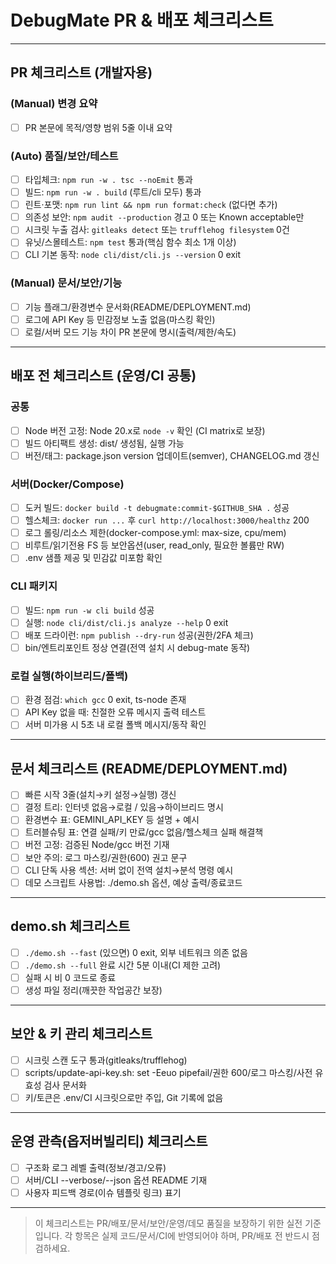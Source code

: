 # DebugMate PR & 배포 체크리스트

---

## PR 체크리스트 (개발자용)

### (Manual) 변경 요약
- [ ] PR 본문에 목적/영향 범위 5줄 이내 요약

### (Auto) 품질/보안/테스트
- [ ] 타입체크: `npm run -w . tsc --noEmit` 통과
- [ ] 빌드: `npm run -w . build` (루트/cli 모두) 통과
- [ ] 린트·포맷: `npm run lint && npm run format:check` (없다면 추가)
- [ ] 의존성 보안: `npm audit --production` 경고 0 또는 Known acceptable만
- [ ] 시크릿 누출 검사: `gitleaks detect` 또는 `trufflehog filesystem` 0건
- [ ] 유닛/스몰테스트: `npm test` 통과(핵심 함수 최소 1개 이상)
- [ ] CLI 기본 동작: `node cli/dist/cli.js --version` 0 exit

### (Manual) 문서/보안/기능
- [ ] 기능 플래그/환경변수 문서화(README/DEPLOYMENT.md)
- [ ] 로그에 API Key 등 민감정보 노출 없음(마스킹 확인)
- [ ] 로컬/서버 모드 기능 차이 PR 본문에 명시(출력/제한/속도)

---

## 배포 전 체크리스트 (운영/CI 공통)

### 공통
- [ ] Node 버전 고정: Node 20.x로 `node -v` 확인 (CI matrix로 보장)
- [ ] 빌드 아티팩트 생성: dist/ 생성됨, 실행 가능
- [ ] 버전/태그: package.json version 업데이트(semver), CHANGELOG.md 갱신

### 서버(Docker/Compose)
- [ ] 도커 빌드: `docker build -t debugmate:commit-$GITHUB_SHA .` 성공
- [ ] 헬스체크: `docker run ...` 후 `curl http://localhost:3000/healthz` 200
- [ ] 로그 롤링/리소스 제한(docker-compose.yml: max-size, cpu/mem)
- [ ] 비루트/읽기전용 FS 등 보안옵션(user, read_only, 필요한 볼륨만 RW)
- [ ] .env 샘플 제공 및 민감값 미포함 확인

### CLI 패키지
- [ ] 빌드: `npm run -w cli build` 성공
- [ ] 실행: `node cli/dist/cli.js analyze --help` 0 exit
- [ ] 배포 드라이런: `npm publish --dry-run` 성공(권한/2FA 체크)
- [ ] bin/엔트리포인트 정상 연결(전역 설치 시 debug-mate 동작)

### 로컬 실행(하이브리드/폴백)
- [ ] 환경 점검: `which gcc` 0 exit, ts-node 존재
- [ ] API Key 없을 때: 친절한 오류 메시지 출력 테스트
- [ ] 서버 미가용 시 5초 내 로컬 폴백 메시지/동작 확인

---

## 문서 체크리스트 (README/DEPLOYMENT.md)
- [ ] 빠른 시작 3줄(설치→키 설정→실행) 갱신
- [ ] 결정 트리: 인터넷 없음→로컬 / 있음→하이브리드 명시
- [ ] 환경변수 표: GEMINI_API_KEY 등 설명 + 예시
- [ ] 트러블슈팅 표: 연결 실패/키 만료/gcc 없음/헬스체크 실패 해결책
- [ ] 버전 고정: 검증된 Node/gcc 버전 기재
- [ ] 보안 주의: 로그 마스킹/권한(600) 권고 문구
- [ ] CLI 단독 사용 섹션: 서버 없이 전역 설치→분석 명령 예시
- [ ] 데모 스크립트 사용법: ./demo.sh 옵션, 예상 출력/종료코드

---

## demo.sh 체크리스트
- [ ] `./demo.sh --fast` (있으면) 0 exit, 외부 네트워크 의존 없음
- [ ] `./demo.sh --full` 완료 시간 5분 이내(CI 제한 고려)
- [ ] 실패 시 비 0 코드로 종료
- [ ] 생성 파일 정리(깨끗한 작업공간 보장)

---

## 보안 & 키 관리 체크리스트
- [ ] 시크릿 스캔 도구 통과(gitleaks/trufflehog)
- [ ] scripts/update-api-key.sh: set -Eeuo pipefail/권한 600/로그 마스킹/사전 유효성 검사 문서화
- [ ] 키/토큰은 .env/CI 시크릿으로만 주입, Git 기록에 없음

---

## 운영 관측(옵저버빌리티) 체크리스트
- [ ] 구조화 로그 레벨 출력(정보/경고/오류)
- [ ] 서버/CLI --verbose/--json 옵션 README 기재
- [ ] 사용자 피드백 경로(이슈 템플릿 링크) 표기

---

> 이 체크리스트는 PR/배포/문서/보안/운영/데모 품질을 보장하기 위한 실전 기준입니다. 각 항목은 실제 코드/문서/CI에 반영되어야 하며, PR/배포 전 반드시 점검하세요.
